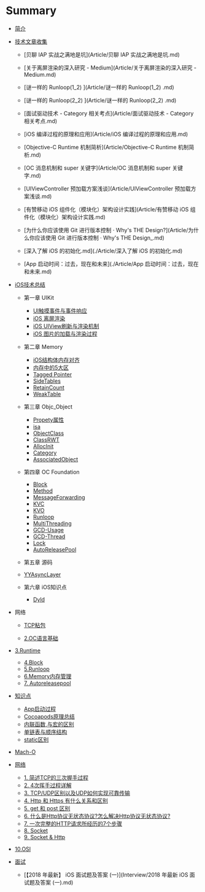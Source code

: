 # Summary

* [简介](ReadME.md)

* [技术文章收集](Article/ReadME.md)
  * [贝聊 IAP 实战之满地是坑](Article/贝聊 IAP 实战之满地是坑.md)
  
  * [关于离屏渲染的深入研究  - Medium](Article/关于离屏渲染的深入研究  - Medium.md)
  
  * [谜一样的 Runloop(1_2) ](Article/谜一样的 Runloop(1_2) .md)
  
  * [谜一样的 Runloop(2_2) ](Article/谜一样的 Runloop(2_2) .md)
  
  * [面试驱动技术 - Category 相关考点](Article/面试驱动技术 - Category 相关考点.md)

  * [iOS 编译过程的原理和应用](Article/iOS 编译过程的原理和应用.md)
  
  * [Objective-C Runtime 机制简析](Article/Objective-C Runtime 机制简析.md)
  
  * [OC 消息机制和 super 关键字](Article/OC 消息机制和 super 关键字.md)
  
  * [UIViewController 预加载方案浅谈](Article/UIViewController 预加载方案浅谈.md)
  
  * [有赞移动 iOS 组件化（模块化）架构设计实践](Article/有赞移动 iOS 组件化（模块化）架构设计实践.md)
  
  * [为什么你应该使用 Git 进行版本控制 · Why's THE Design?](Article/为什么你应该使用 Git 进行版本控制 · Why's THE Design_.md)
  
  * [深入了解 iOS 的初始化.md](./Article/深入了解 iOS 的初始化.md)
  
  * [App 启动时间：过去，现在和未来](./Article/App 启动时间：过去，现在和未来.md)
  
    
  
* [iOS技术总结](iOS/ReadME.md)

  * 第一章 UIKit

    * [UI触摸事件与事件响应](iOS/UIKit/UIResponder.md)
    * [iOS 离屏渲染](iOS/UIKit/UIOffScreenRendering.md)
    * [iOS UIView刷新与渲染机制](iOS/UIKit/UIViewRender.md)
    * [iOS 图片的加载与渲染过程](iOS/UIKit/UIImageRender.md)

  * 第二章 Memory

    * [iOS结构体内存对齐](iOS/Memory/StructMemoryAligned.md)
    * [内存中的5大区](iOS/Memory/MemoryFiveMainSection.md)
    * [Tagged Pointer](iOS/Memory/TaggedPointer.md)
    * [SideTables](iOS/Memory/SideTables.md)
    * [RetainCount](iOS/Memory/RetainCount.md)
    * [WeakTable](iOS/Memory/WeakTable.md)

  * 第三章 Objc_Object

    * [Propety属性](iOS/Objc_Object/Property.md) 
    * [isa](iOS/Objc_Object/isa.md)
    * [ObjectClass](iOS/Objc_Object/ObjectClass.md)
    * [ClassRWT](iOS/Objc_Object/ClassRWT.md)
    * [AllocInit](iOS/Objc_Object/OCAllocInit.md)
    * [Category](iOS/Objc_Object/Category.md)
    * [AssociatedObject](iOS/Objc_Object/AssociatedObject.md)

  * 第四章 OC Foundation

    * [Block](iOS/OCFoundation/Block.md)
    * [Method](iOS/OCFoundation/Method.md)
    * [MessageForwarding](iOS/OCFoundation/MessageForwarding.md)
    * [KVC](iOS/OCFoundation/KVC.md)
    * [KVO](iOS/OCFoundation/KVO.md)
    * [Runloop](iOS/OCFoundation/Runloop.md)
    * [MultiThreading](iOS/OCFoundation/MultiThreading.md)
    * [GCD-Usage](iOS/OCFoundation/GCDUsage.md)
    * [GCD-Thread](iOS/OCFoundation/GCDThread.md)
    * [Lock](iOS/OCFoundation/Lock.md)
    * [AutoReleasePool](iOS/OCFoundation/AutoReleasePool.md)
    
  * 第五章 源码

  * [YYAsyncLayer](iOS/SourceCode/YYASyncLayer.md)

  * 第六章 iOS知识点

    * [Dyld](iOS/Knowledge/Dyld.md)


* 网络
  
    * [TCP粘包](Network/TCPMessageFrame.md)

  

  

  * [2.OC语言基础](iOS/OCFoundation/OCFoundation.md)
* [3.Runtime](iOS/Runtime/Runtime.md)
  * [4.Block](iOS/Block/Block.md)
  * [5.Runloop](./iOS/Runloop/Runloop.md)
  * [6.Memory内存管理](iOS/Memory/Memory.md)
  * [7. Autoreleasepool ](iOS/Autoreleasepool/Autoreleasepool.md)

    

* [知识点](knowledge/ReadME.md)
  * [App启动过程](knowledge/App启动.md)
  *  [Cocoapods原理总结](https://juejin.im/entry/59dd94b06fb9a0451463030b)
  *  [内联函数,与宏的区别](knowledge/static_inline.md)
  * [单链表与顺序结构](/knowledge/listAndNode.md)
  * [static区别](/knowledge/staticCompare.md)
  
* [Mach-O](/knowledge/Mach-O.md)
  
* [网络](network/ReadME.md)
  
  * [1. 简述TCP的三次握手过程](network/TCP-Three-Way-Handshake.md)
  * [2. 4次挥手过程详解](network/4次挥手过程详解.md)
  * [3. TCP/UDP区别以及UDP如何实现可靠传输](network/TCP:UDP区别以及UDP如何实现可靠传输.md)
  * [4. Http 和 Https 有什么关系和区别](network/Http%20和%20Https%20有什么关系和区别.md)
  * [5. get 和 post 区别](network/get%20和%20post%20区别.md)
  * [6. 什么是Http协议无状态协议?怎么解决Http协议无状态协议?](network/什么是Http协议无状态协议%3F怎么解决Http协议无状态协议%3F.md)
  * [7. 一次完整的HTTP请求所经历的7个步骤](network/一次完整的HTTP请求所经历的7个步骤.md)
  * [8. Socket](./network/Socket.md)
  * [9. Socket & Http](./network/Http&Socket.md)
  
* [10.OSI](./network/OSI.md)
  
* [面试](Interview/ReadME.md)
  
  * [【2018 年最新】 iOS 面试题及答案 (一)](Interview/2018 年最新 iOS 面试题及答案 (一).md)





